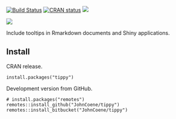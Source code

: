 [![Build Status](https://travis-ci.org/JohnCoene/tippy.svg?branch=master)](https://travis-ci.org/JohnCoene/tippy) 
[![CRAN status](https://www.r-pkg.org/badges/version/tippy)](https://cran.r-project.org/package=tippy) 
[![](https://cranlogs.r-pkg.org/badges/tippy)](https://cran.r-project.org/package=tippy)

![](logo.png)

Include tooltips in Rmarkdown documents and Shiny applications.

## Install

CRAN release.

```
install.packages("tippy") 
```

Development version from GitHub.

```
# install.packages("remotes")
remotes::install_github("JohnCoene/tippy")
remotes::install_bitbucket("JohnCoene/tippy")
```